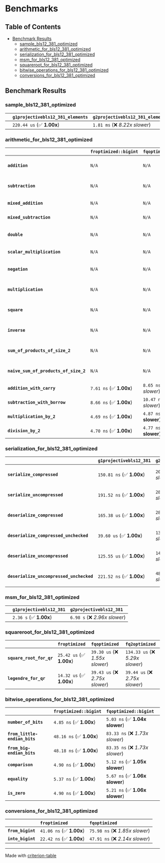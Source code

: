 # Benchmarks

## Table of Contents

- [Benchmark Results](#benchmark-results)
    - [sample_bls12_381_optimized](#sample_bls12_381_optimized)
    - [arithmetic_for_bls12_381_optimized](#arithmetic_for_bls12_381_optimized)
    - [serialization_for_bls12_381_optimized](#serialization_for_bls12_381_optimized)
    - [msm_for_bls12_381_optimized](#msm_for_bls12_381_optimized)
    - [squareroot_for_bls12_381_optimized](#squareroot_for_bls12_381_optimized)
    - [bitwise_operations_for_bls12_381_optimized](#bitwise_operations_for_bls12_381_optimized)
    - [conversions_for_bls12_381_optimized](#conversions_for_bls12_381_optimized)

## Benchmark Results

### sample_bls12_381_optimized

|        | `g1projectivebls12_381_elements`          | `g2projectivebls12_381_elements`           |
|:-------|:------------------------------------------|:------------------------------------------ |
|        | `220.44 us` (✅ **1.00x**)                 | `1.81 ms` (❌ *8.22x slower*)               |

### arithmetic_for_bls12_381_optimized

|                                       | `froptimized::bigint`          | `fqoptimized::bigint`           | `g1projectivebls12_381`          | `g2projectivebls12_381`          | `fq2optimized`                   | `fq12optimized`                   | `fqoptimized`                    | `froptimized`                     |
|:--------------------------------------|:-------------------------------|:--------------------------------|:---------------------------------|:---------------------------------|:---------------------------------|:----------------------------------|:---------------------------------|:--------------------------------- |
| **`addition`**                        | `N/A`                          | `N/A`                           | `1.22 us` (✅ **1.00x**)          | `3.87 us` (❌ *3.16x slower*)     | `23.27 ns` (🚀 **52.53x faster**) | `181.83 ns` (🚀 **6.72x faster**)  | `12.67 ns` (🚀 **96.51x faster**) | `8.66 ns` (🚀 **141.19x faster**)  |
| **`subtraction`**                     | `N/A`                          | `N/A`                           | `1.27 us` (✅ **1.00x**)          | `3.95 us` (❌ *3.12x slower*)     | `23.35 ns` (🚀 **54.25x faster**) | `158.63 ns` (🚀 **7.99x faster**)  | `12.90 ns` (🚀 **98.19x faster**) | `8.78 ns` (🚀 **144.29x faster**)  |
| **`mixed_addition`**                  | `N/A`                          | `N/A`                           | `884.88 ns` (✅ **1.00x**)        | `2.79 us` (❌ *3.15x slower*)     | `N/A`                            | `N/A`                             | `N/A`                            | `N/A`                             |
| **`mixed_subtraction`**               | `N/A`                          | `N/A`                           | `922.81 ns` (✅ **1.00x**)        | `2.83 us` (❌ *3.07x slower*)     | `N/A`                            | `N/A`                             | `N/A`                            | `N/A`                             |
| **`double`**                          | `N/A`                          | `N/A`                           | `583.54 ns` (✅ **1.00x**)        | `1.78 us` (❌ *3.05x slower*)     | `12.50 ns` (🚀 **46.68x faster**) | `71.88 ns` (🚀 **8.12x faster**)   | `7.24 ns` (🚀 **80.58x faster**)  | `5.86 ns` (🚀 **99.60x faster**)   |
| **`scalar_multiplication`**           | `N/A`                          | `N/A`                           | `338.34 us` (✅ **1.00x**)        | `976.62 us` (❌ *2.89x slower*)   | `N/A`                            | `N/A`                             | `N/A`                            | `N/A`                             |
| **`negation`**                        | `N/A`                          | `N/A`                           | `N/A`                            | `N/A`                            | `22.74 ns` (❌ *3.69x slower*)    | `100.98 ns` (❌ *16.38x slower*)   | `18.34 ns` (❌ *2.98x slower*)    | `6.16 ns` (✅ **1.00x**)           |
| **`multiplication`**                  | `N/A`                          | `N/A`                           | `N/A`                            | `N/A`                            | `242.04 ns` (❌ *5.27x slower*)   | `6.23 us` (❌ *135.47x slower*)    | `76.59 ns` (❌ *1.67x slower*)    | `45.97 ns` (✅ **1.00x**)          |
| **`square`**                          | `N/A`                          | `N/A`                           | `N/A`                            | `N/A`                            | `175.67 ns` (❌ *4.68x slower*)   | `4.38 us` (❌ *116.54x slower*)    | `64.99 ns` (❌ *1.73x slower*)    | `37.55 ns` (✅ **1.00x**)          |
| **`inverse`**                         | `N/A`                          | `N/A`                           | `N/A`                            | `N/A`                            | `15.36 us` (❌ *2.14x slower*)    | `25.75 us` (❌ *3.60x slower*)     | `15.07 us` (❌ *2.10x slower*)    | `7.16 us` (✅ **1.00x**)           |
| **`sum_of_products_of_size_2`**       | `N/A`                          | `N/A`                           | `N/A`                            | `N/A`                            | `526.32 ns` (❌ *6.20x slower*)   | `12.78 us` (❌ *150.61x slower*)   | `118.22 ns` (❌ *1.39x slower*)   | `84.87 ns` (✅ **1.00x**)          |
| **`naive_sum_of_products_of_size_2`** | `N/A`                          | `N/A`                           | `N/A`                            | `N/A`                            | `515.66 ns` (❌ *5.89x slower*)   | `12.70 us` (❌ *145.18x slower*)   | `163.18 ns` (❌ *1.86x slower*)   | `87.50 ns` (✅ **1.00x**)          |
| **`addition_with_carry`**             | `7.61 ns` (✅ **1.00x**)        | `8.65 ns` (❌ *1.14x slower*)    | `N/A`                            | `N/A`                            | `N/A`                            | `N/A`                             | `N/A`                            | `N/A`                             |
| **`subtraction_with_borrow`**         | `8.66 ns` (✅ **1.00x**)        | `10.47 ns` (❌ *1.21x slower*)   | `N/A`                            | `N/A`                            | `N/A`                            | `N/A`                             | `N/A`                            | `N/A`                             |
| **`multiplication_by_2`**             | `4.69 ns` (✅ **1.00x**)        | `4.87 ns` (✅ **1.04x slower**)  | `N/A`                            | `N/A`                            | `N/A`                            | `N/A`                             | `N/A`                            | `N/A`                             |
| **`division_by_2`**                   | `4.70 ns` (✅ **1.00x**)        | `4.77 ns` (✅ **1.01x slower**)  | `N/A`                            | `N/A`                            | `N/A`                            | `N/A`                             | `N/A`                            | `N/A`                             |

### serialization_for_bls12_381_optimized

|                                          | `g1projectivebls12_381`          | `g2projectivebls12_381`          | `froptimized`                      | `fqoptimized`                      | `fq2optimized`                     | `fq12optimized`                   |
|:-----------------------------------------|:---------------------------------|:---------------------------------|:-----------------------------------|:-----------------------------------|:-----------------------------------|:--------------------------------- |
| **`serialize_compressed`**               | `150.81 ns` (✅ **1.00x**)        | `202.22 ns` (❌ *1.34x slower*)   | `32.31 ns` (🚀 **4.67x faster**)    | `55.32 ns` (🚀 **2.73x faster**)    | `108.89 ns` (✅ **1.39x faster**)   | `704.92 ns` (❌ *4.67x slower*)    |
| **`serialize_uncompressed`**             | `191.52 ns` (✅ **1.00x**)        | `286.93 ns` (❌ *1.50x slower*)   | `32.23 ns` (🚀 **5.94x faster**)    | `55.26 ns` (🚀 **3.47x faster**)    | `108.88 ns` (✅ **1.76x faster**)   | `699.63 ns` (❌ *3.65x slower*)    |
| **`deserialize_compressed`**             | `165.38 us` (✅ **1.00x**)        | `284.89 us` (❌ *1.72x slower*)   | `52.49 ns` (🚀 **3150.91x faster**) | `93.83 ns` (🚀 **1762.49x faster**) | `213.08 ns` (🚀 **776.15x faster**) | `1.34 us` (🚀 **123.53x faster**)  |
| **`deserialize_compressed_unchecked`**   | `39.60 us` (✅ **1.00x**)         | `135.27 us` (❌ *3.42x slower*)   | `52.46 ns` (🚀 **754.89x faster**)  | `93.60 ns` (🚀 **423.06x faster**)  | `213.11 ns` (🚀 **185.82x faster**) | `1.34 us` (🚀 **29.58x faster**)   |
| **`deserialize_uncompressed`**           | `125.55 us` (✅ **1.00x**)        | `149.36 us` (❌ *1.19x slower*)   | `52.24 ns` (🚀 **2403.26x faster**) | `93.80 ns` (🚀 **1338.46x faster**) | `213.56 ns` (🚀 **587.89x faster**) | `1.34 us` (🚀 **93.75x faster**)   |
| **`deserialize_uncompressed_unchecked`** | `221.52 ns` (✅ **1.00x**)        | `485.29 ns` (❌ *2.19x slower*)   | `52.31 ns` (🚀 **4.23x faster**)    | `93.80 ns` (🚀 **2.36x faster**)    | `214.02 ns` (✅ **1.04x faster**)   | `1.34 us` (❌ *6.04x slower*)      |

### msm_for_bls12_381_optimized

|        | `g1projectivebls12_381`          | `g2projectivebls12_381`           |
|:-------|:---------------------------------|:--------------------------------- |
|        | `2.36 s` (✅ **1.00x**)           | `6.98 s` (❌ *2.96x slower*)       |

### squareroot_for_bls12_381_optimized

|                          | `froptimized`            | `fqoptimized`                   | `fq2optimized`                    |
|:-------------------------|:-------------------------|:--------------------------------|:--------------------------------- |
| **`square_root_for_qr`** | `25.42 us` (✅ **1.00x**) | `39.30 us` (❌ *1.55x slower*)   | `134.33 us` (❌ *5.29x slower*)    |
| **`legendre_for_qr`**    | `14.32 us` (✅ **1.00x**) | `39.43 us` (❌ *2.75x slower*)   | `39.44 us` (❌ *2.75x slower*)     |

### bitwise_operations_for_bls12_381_optimized

|                               | `froptimized::bigint`          | `fqoptimized::bigint`            |
|:------------------------------|:-------------------------------|:-------------------------------- |
| **`number_of_bits`**          | `4.85 ns` (✅ **1.00x**)        | `5.03 ns` (✅ **1.04x slower**)   |
| **`from_little-endian_bits`** | `48.16 ns` (✅ **1.00x**)       | `83.33 ns` (❌ *1.73x slower*)    |
| **`from_big-endian_bits`**    | `48.18 ns` (✅ **1.00x**)       | `83.35 ns` (❌ *1.73x slower*)    |
| **`comparison`**              | `4.90 ns` (✅ **1.00x**)        | `5.12 ns` (✅ **1.05x slower**)   |
| **`equality`**                | `5.37 ns` (✅ **1.00x**)        | `5.67 ns` (✅ **1.06x slower**)   |
| **`is_zero`**                 | `4.90 ns` (✅ **1.00x**)        | `5.21 ns` (✅ **1.06x slower**)   |

### conversions_for_bls12_381_optimized

|                   | `froptimized`            | `fqoptimized`                    |
|:------------------|:-------------------------|:-------------------------------- |
| **`from_bigint`** | `41.06 ns` (✅ **1.00x**) | `75.98 ns` (❌ *1.85x slower*)    |
| **`into_bigint`** | `22.42 ns` (✅ **1.00x**) | `47.91 ns` (❌ *2.14x slower*)    |

---
Made with [criterion-table](https://github.com/nu11ptr/criterion-table)

